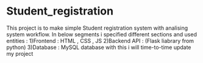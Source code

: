# Student_registration
This project is to make simple Student registration system with analising system workflow.
In below segments i specified different sections and used entities :
1)Frontend : HTML , CSS , JS
2)Backend API : (Flask liabrary from python)
3)Database : MySQL database
with this i will time-to-time update my project

